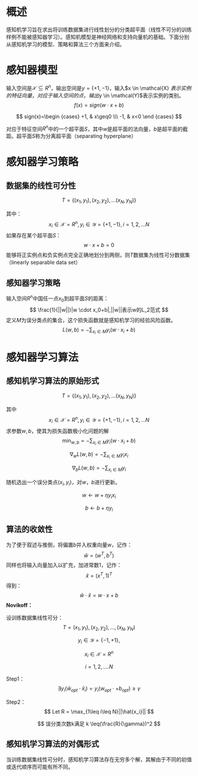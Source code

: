 # 概述

  感知机学习旨在求出将训练数据集进行线性划分的分类超平面（线性不可分的训练样例不能被感知器学习）。感知机模型是神经网络和支持向量机的基础。下面分别从感知机学习的模型、策略和算法三个方面来介绍。

# 感知器模型



输入空间是$\mathcal{X}\subseteq R^n$，输出空间是$y=\{+1,-1\}$，输入$x \in  \mathcal{X} $表示实例的特征向量，对应于输入空间的点，输出$y \in \mathcal(Y)$表示实例的类别。
$$
f(x)=sign(w\cdot x + b)
$$

$$
sign(x)=\begin {cases}
+1, & x\geq0 \\\
-1, & x<0
\end {cases}
$$

对应于特征空间$R^n$中的一个超平面$S$，其中$w$是超平面的法向量，$b$是超平面的截距。超平面$S$称为分离超平面（separating hyperplane）

# 感知器学习策略

## 数据集的线性可分性

$$
T=\{(x_1,y_1),(x_2,y_2),...(x_N,y_N)\}
$$

其中：
$$
x_i \in \mathcal{X}=R^n,y_i \in \mathcal{Y}=\{+1,-1\},i=1,2,...N
$$
如果存在某个超平面$S$：
$$
w \cdot x + b = 0 
$$
能够将正实例点和负实例点完全正确地划分到两侧，则$T$数据集为线性可分数据集（linearly separable data set）

## 感知器学习策略

输入空间$R^n$中国任一点$x_0$到超平面$S$的距离：
$$
\frac{1}{||w||}|w \cdot x_0+b|,||w||表示w的L_2范式
$$
定义$M$为误分类点的集合，这个损失函数就是感知机学习的经验风险函数。
$$
L(w,b)= -\sum_{x_i \in M}y_i(w \cdot x_i+b)
$$

# 感知器学习算法

## 感知机学习算法的原始形式

$$
T=\{(x_1,y_1),(x_2,y_2),...(x_N,y_N)\}
$$

其中
$$
x_i \in \mathcal{X}=R^n,y_i \in \mathcal{Y}=\{+1,-1\},i=1,2,...N
$$
求参数$w,b$，使其为损失函数极小化问题的解
$$
\min_{w,b}=-\sum_{x_i \in M}y_i(w \cdot x_i +b)
$$




$$
\nabla _w L(w,b)=-\sum_{x_i \in M}y_ix_i
$$




$$
\nabla _b L(w,b)=-\sum_{x_i \in M}y_i
$$


随机选出一个误分类点$(x_i,y_i)$，对$w，b$进行更新。


$$
w\leftarrow w + \eta y_i x_i
$$




$$
b\leftarrow b+\eta y_i
$$

## 算法的收敛性



为了便于叙述与推倒，将偏置$b$并入权重向量$w$，记作：
$$
\hat{w}=(w^T,b^T)
$$
同样也将输入向量加入以扩充，加进常数1，记作：
$$
\hat{x}=(x^T,1)^T
$$
得到：
$$
\hat{w}\cdot \hat{x}=w \cdot x + b
$$
**Novikoff：**

设训练数据集线性可分：
$$
T={(x_1,y_1),(x_2,y_2),...,(x_N,y_N)}
$$

$$
y_i \in \mathcal{Y}=\{-1,+1\},
$$

$$
x_i \in \mathcal{X}=R^n
$$

$$
i=1,2,....N
$$

Step1：
$$
\exists	  y_i(\hat{w}_{opt} \cdot \hat{x}_i)=y_i(w_{opt}\cdot + b_{opt}) \geq	\gamma
$$


Step2：
$$
Let R = \max_{1\leq i\leq N}||\hat{x_i}||
$$



$$
误分类次数k满足 k \leq(\frac{R}{\gamma})^2
$$

## 感知机学习算法的对偶形式

当训练数据集线性可分时，感知机学习算法存在无穷多个解，其解由于不同的初值或迭代顺序而可能有所不同。

































